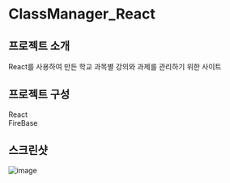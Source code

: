 # ClassManager_React

## 프로젝트 소개

React를 사용하여 만든 학교 과목별 강의와 과제를 관리하기 위한 사이트

## 프로젝트 구성

React<br>
FireBase

## 스크린샷
![image](https://user-images.githubusercontent.com/19388573/114301059-facbdd80-9afd-11eb-8ade-cd227d914757.png)
